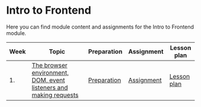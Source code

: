 # Intro to Frontend

Here you can find module content and assignments for the Intro to Frontend module.

| Week | Topic                                                                         | Preparation                           | Assignment                          | Lesson plan                           |
| ---- | ----------------------------------------------------------------------------- | ------------------------------------- | ----------------------------------- | ------------------------------------- |
| 1.   | [The browser environment, DOM, event listeners and making requests](./week1/) | [Preparation](./week1/preparation.md) | [Assignment](./week1/assignment.md) | [Lesson plan](./week1/lesson-plan.md) |

